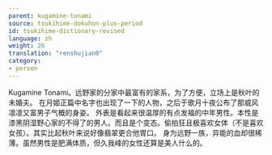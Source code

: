```yaml
---
parent: kugamine-tonami
source: tsukihime-dokuhon-plus-period
id: tsukihime-dictionary-revised
language: zh
weight: 26
translation: "renshujian0"
category:
- person
---
```


Kugamine Tonami。远野家的分家中最富有的家系，为了方便，立场上是秋叶的未婚夫。
在月姬正篇中名字也出现了一下的人物，之后于歌月十夜公布了那威风凛凛又富男子气概的身姿。
外表是看起来很温厚的有点发福的中年男性。本性是漆黑阴湿野心家的不得了的男人。而且是个变态。偷拍狂且极喜欢女体（不是喜欢女孩）。其实比起秋叶来说好像翡翠更合他胃口。
身为远野一族，异能的血却很稀薄。虽然男性是肥满体质，但久我峰的女性还算是美人什么的。
